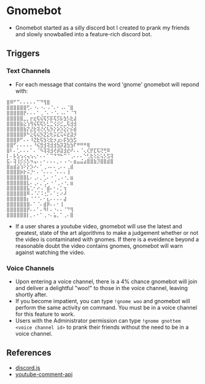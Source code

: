 # Gnomebot
* Gnomebot started as a silly discord bot I created to prank my friends and slowly snowballed into a feature-rich discord bot.

## Triggers
### Text Channels
* For each message that contains the word 'gnome' gnomebot will repond with:
```
⣿⠿⠋⠉⠄⠄⠄⠄⠄⠉⠙⢻⣿
⣿⣿⣿⣿⣿⣿⢋⠄⠐⠄⠐⠄⠠⠈⠄⠂⠠⠄⠈⣿
⣿⣿⣿⣿⣿⡟⠄⠄⠄⠁⢀⠈⠄⠐⠈⠄⠠⠄⠁⠈⠹
⣿⣿⣿⣿⣿⣀⡀⡖⣖⢯⢮⢯⡫⡯⢯⡫⡧⣳⡣⣗⣼
⣿⣿⣿⣿⣷⣕⢱⢻⢮⢯⢯⡣⣃⣉⢪⡪⣊⣀⢯⣺⣺
⣿⣿⣿⣿⣿⣷⡝⣜⣗⢽⢜⢎⢧⡳⡕⡵⡱⣕⡕⡮⣾
⣿⣿⣿⣿⣿⡿⠓⣕⢯⢮⡳⣝⣕⢗⡭⣎⢭⠮⣞⣽⡺
⣿⣿⣿⡿⠋⠄⠄⠸⣝⣗⢯⣳⢕⣗⡲⣰⡢⡯⣳⣳⣫
⣿⣿⠋⠄⠄⠄⠄⠄⠘⢮⣻⣺⢽⣺⣺⣳⡽⣽⣳⣳⠏⠛⠛⠛⢿
⣿⠇⠄⢁⠄⠄⠄⠁⠄⠈⠳⢽⢽⣺⢞⡾⣽⣺⣞⠞⠄⠄⠈⢄⢎⡟⣏⢯⢝⢛⠿
⡇⠄⡧⣣⢢⢔⢤⢢⢄⠂⠄⠄⠁⠉⠙⠙⠓⠉⠈⢀⠄⠄⠄⠑⢃⣗⢕⣕⢥⡣⣫⢽
⣯⠄⢽⢸⡪⡪⡣⠲⢤⠄⠄⠂⠄⠄⠄⡀⠄⠠⠐⠄⣶⣤⣬⣴⣿⣿⣷⡹⣿⣿⣾⣿
⣿⣶⣾⣵⢱⠕⡕⡱⠔⠄⠁⢀⠠⠄⠄⢀⠄⠄⢀⣾
⣿⣿⣿⣿⡷⡗⠬⡘⠂⠄⠈⠄⠄⠄⠈⠄⠄⠄⢸
⣿⣿⣿⣿⣿⣿⣇⠄⢀⠄⡀⢁⠄⠐⠈⢀⠠⠐⡀⣶
⣿⣿⣿⣿⣿⣿⣇⠄⢀⠄⡀⢁⠄⠐⠈⢀⠠⠐⡀⣶
⣿⣿⣿⣿⣿⣿⣧⢁⠂⠔⠠⠈⣾⠄⠂⠄⡁⢲
⣿⣿⣿⣿⣿⣿⠿⠠⠈⠌⠨⢐⡉⠄⠁⡂⠔⠼
⣿⣿⣿⣿⣿⣿⡆⠈⠈⠈⠄⠂⣆⠄⠄⠄⠄⣼
⣿⣿⣿⣿⣿⣿⣿⠄⠁⠈⠄⣾⡿⠄⠄⠂⢸
⣿⣿⣿⣿⣿⣿⡟⠄⠄⠁⠄⠻⠇⠄⠐⠄⠄⠈⠙⢻
⣿⣿⣿⣿⣿⣿⡇⡀⠄⠂⠁⢀⠐⠄⣥⡀⠁⢀⠄⣿
```
* If a user shares a youtube video, gnomebot will use the latest and greatest, state of the art algorithms to make a judgement whether or not the video is contaminated with gnomes. If there is a eveidence beyond a reasonable doubt the video contains gnomes, gnomebot will warn against watching the video.

### Voice Channels
* Upon entering a voice channel, there is a 4% chance gnomebot will join and deliver a delightful "woo!" to those in the voice channel, leaving shortly after.<br>
* If you become impatient, you can type `!gnome woo` and gnomebot will perform the same activity on command. You must be in a voice channel for this feature to work.<br>
* Users with the Administrator permission can type `!gnome gnottem <voice channel id>` to prank their friends without the need to be in a voice channel.


## References
* <a href="https://discord.js.org/#/" target="_blank">discord.js</a><br>
* <a href="https://github.com/philbot9/youtube-comment-api/" target="_blank">youtube-comment-api</a>
